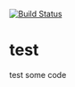 [![Build Status](https://dev.azure.com/kmarinova4/test/_apis/build/status/kmarinova4.test?branchName=master)](https://dev.azure.com/kmarinova4/test/_build/latest?definitionId=1&branchName=master)
# test
test some code

